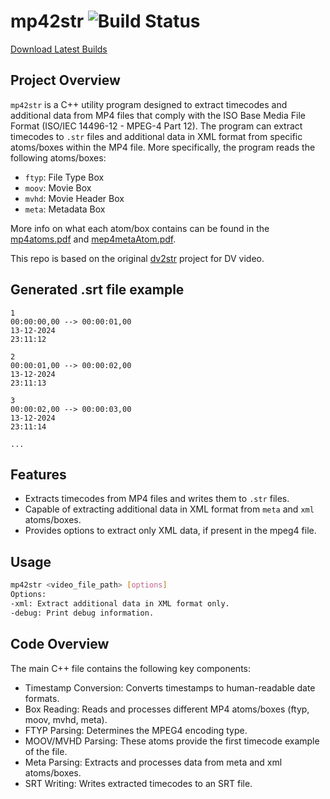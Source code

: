 # mp42str ![Build Status](https://github.com/joserodpt/mp42str/actions/workflows/cmake-multi-platform.yml/badge.svg)
[Download Latest Builds](https://github.com/joserodpt/mp42str/actions)

## Project Overview

`mp42str` is a C++ utility program designed to extract timecodes and additional data from MP4 files that comply with the ISO Base Media File Format (ISO/IEC 14496-12 - MPEG-4 Part 12). The program can extract timecodes to `.str` files and additional data in XML format from specific atoms/boxes within the MP4 file.
More specifically, the program reads the following atoms/boxes:
- `ftyp`: File Type Box
- `moov`: Movie Box
- `mvhd`: Movie Header Box
- `meta`: Metadata Box

More info on what each atom/box contains can be found in the [mp4atoms.pdf](readings/mp4atoms.pdf) and [mep4metaAtom.pdf](readings/mp4metaAtom.pdf).

This repo is based on the original [dv2str](github.com/joserodpt/dv2srt) project for DV video.
## Generated .srt file example
```
1
00:00:00,00 --> 00:00:01,00
13-12-2024
23:11:12

2
00:00:01,00 --> 00:00:02,00
13-12-2024
23:11:13

3
00:00:02,00 --> 00:00:03,00
13-12-2024
23:11:14

...
```

## Features

- Extracts timecodes from MP4 files and writes them to `.str` files.
- Capable of extracting additional data in XML format from `meta` and `xml ` atoms/boxes.
- Provides options to extract only XML data, if present in the mpeg4 file.


## Usage

```sh
mp42str <video_file_path> [options]
Options:
-xml: Extract additional data in XML format only.
-debug: Print debug information.
```

## Code Overview
The main C++ file contains the following key components:  
- Timestamp Conversion: Converts timestamps to human-readable date formats.
- Box Reading: Reads and processes different MP4 atoms/boxes (ftyp, moov, mvhd, meta).
- FTYP Parsing: Determines the MPEG4 encoding type.
- MOOV/MVHD Parsing: These atoms provide the first timecode example of the file.
- Meta Parsing: Extracts and processes data from meta and xml atoms/boxes.
- SRT Writing: Writes extracted timecodes to an SRT file.
